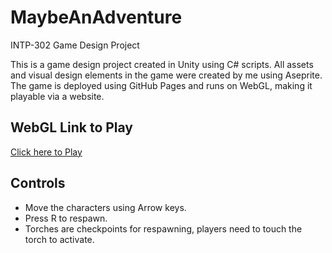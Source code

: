 # MaybeAnAdventure
INTP-302 Game Design Project

This is a game design project created in Unity using C# scripts. All assets and visual design elements in the game were created by me using Aseprite. The game is deployed using GitHub Pages and runs on WebGL, making it playable via a website.

## WebGL Link to Play ##
 [Click here to Play](https://lam-alexander.github.io/MaybeAnAdventureWebGL/)

## Controls ##
* Move the characters using Arrow keys.
* Press R to respawn.
* Torches are checkpoints for respawning, players need to touch the torch to activate.
